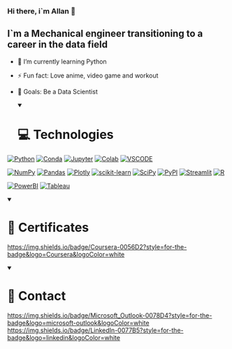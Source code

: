 ### Hi there, i`m Allan 👋
## I`m a Mechanical engineer transitioning to a career in the data field

- 🌱 I’m currently learning Python
- ⚡ Fun fact: Love anime, video game and workout
- 🥅 Goals: Be a Data Scientist

  <details open>
  <summary>
    <h1>💻 Technologies</h1>
  </summary>

[![Python](https://img.shields.io/badge/Python-FFD43B?logo=python&logoColor=blue)]()
[![Conda](https://img.shields.io/badge/conda-342B029.svg?logo=anaconda&logoColor=white)]()
[![Jupyter](https://img.shields.io/badge/Jupyter-F37626.svg?logo=Jupyter&logoColor=white)]()
[![Colab](https://img.shields.io/badge/Colab-F9AB00?logo=googlecolab&color=525252)]()
[![VSCODE](https://img.shields.io/badge/VSCode-0078D4?logo=visual%20studio%20code&logoColor=white)]()

[![NumPy](https://img.shields.io/badge/Numpy-777BB4?logo=numpy&logoColor=white)]()
[![Pandas](https://img.shields.io/badge/Pandas-2C2D72?logo=pandas&logoColor=white)]()
[![Plotly](https://img.shields.io/badge/Plotly-239120?logo=plotly&logoColor=white)]()
[![scikit-learn](https://img.shields.io/badge/scikit_learn-F7931E?logo=scikit-learn&logoColor=white)]()
[![SciPy](https://img.shields.io/badge/SciPy-654FF0?logo=SciPy&logoColor=white)]()
[![PyPI](https://img.shields.io/badge/pypi-3775A9?logo=pypi&logoColor=white)]()
[![Streamlit](https://img.shields.io/badge/Streamlit-FF4B4B?logo=Streamlit&logoColor=white)]()
[![R](https://img.shields.io/badge/R-276DC3?logo=r&logoColor=white)]()

[![PowerBI](https://img.shields.io/badge/PowerBI-F2C811?logo=Power%20BI&logoColor=white)]()
[![Tableau](https://img.shields.io/badge/Tableau-E97627?logo=Tableau&logoColor=white)]()




<details open>
  <summary><h1>📜 Certificates</h1></summary>

https://img.shields.io/badge/Coursera-0056D2?style=for-the-badge&logo=Coursera&logoColor=white

<details open>
  <summary><h1>📩 Contact</h1></summary>

https://img.shields.io/badge/Microsoft_Outlook-0078D4?style=for-the-badge&logo=microsoft-outlook&logoColor=white
https://img.shields.io/badge/LinkedIn-0077B5?style=for-the-badge&logo=linkedin&logoColor=white

